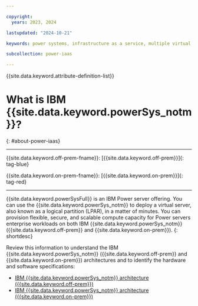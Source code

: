 ```yaml
---

copyright:
  years: 2023, 2024

lastupdated: "2024-10-21"

keywords: power systems, infrastructure as a service, multiple virtual servers, hybrid cloud environment, linux, aix, ibm i,

subcollection: power-iaas

---
```


{{site.data.keyword.attribute-definition-list}}


# What is IBM {{site.data.keyword.powerSys_notm}}?
{: #about-power-iaas}

---





{{site.data.keyword.off-prem-fname}}: [{{site.data.keyword.off-prem}}]{: tag-blue}


{{site.data.keyword.on-prem-fname}}: [{{site.data.keyword.on-prem}}]{: tag-red}




---


{{site.data.keyword.powerSysFull}} is an IBM Power server offering. You can use the {{site.data.keyword.powerSys_notm}} to deploy a virtual server, also known as a logical partition (LPAR), in a matter of minutes. You can provision flexible, secure, and scalable compute capacity for Power servers enterprise workloads on both IBM {{site.data.keyword.powerSys_notm}} ({{site.data.keyword.off-prem}} and {{site.data.keyword.on-prem}}).
{: shortdesc}


Review this information to understand the IBM {{site.data.keyword.powerSys_notm}} ({{site.data.keyword.off-prem}} and {{site.data.keyword.on-prem}}) architectures and to identify the hardware and software specifications:

* [IBM {{site.data.keyword.powerSys_notm}} architecture ({{site.data.keyword.off-prem}})](/docs/power-iaas?topic=power-iaas-on-cloud-architecture)
* [IBM {{site.data.keyword.powerSys_notm}} architecture ({{site.data.keyword.on-prem}})](/docs/power-iaas?topic=power-iaas-private-cloud-architecture)
